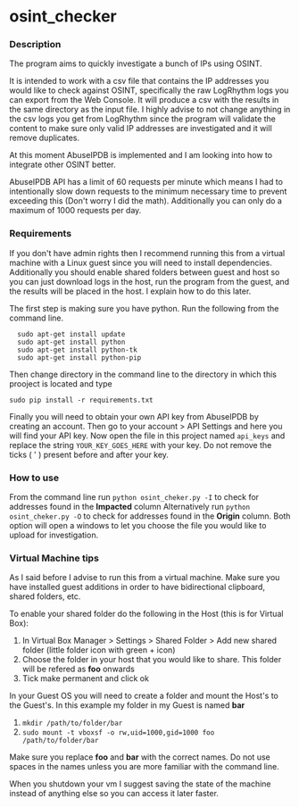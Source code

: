 # osint_checker

### Description

The program aims to quickly investigate a bunch of IPs using OSINT. 

It is intended to work with a csv file that contains the IP addresses you would like to check against OSINT, specifically the raw LogRhythm logs you can export from the Web Console. It will produce a csv with the results in the same directory as the input file. I highly advise to not change anything in the csv logs you get from LogRhythm since the program will validate the content to make sure only valid IP addresses are investigated and it will remove duplicates.

At this moment AbuseIPDB is implemented and I am looking into how to integrate other OSINT better.

AbuseIPDB API has a limit of 60 requests per minute which means I had to intentionally slow down requests to the minimum necessary time to prevent exceeding this (Don't worry I did the math). Additionally you can only do a maximum of 1000 requests per day.

### Requirements

If you don't have admin rights then I recommend running this from a virtual machine with a Linux guest since you will need to install dependencies. Additionally you should enable shared folders between guest and host so you can just download logs in the host, run the program from the guest, and the results will be placed in the host. I explain how to do this later.

The first step is making sure you have python. Run the following from the command line.

```
  sudo apt-get install update
  sudo apt-get install python
  sudo apt-get install python-tk
  sudo apt-get install python-pip
 ```
 
 Then change directory in the command line to the directory in which this prooject is located and type
 
 ```
 sudo pip install -r requirements.txt
 ```
 
 Finally you will need to obtain your own API key from AbuseIPDB by creating an account. Then go to your account > API Settings and here you will find your API key. Now open the file in this project named `api_keys` and replace the string `YOUR_KEY_GOES_HERE` with your key. Do not remove the ticks ( ' ) present before and after your key.
 
 ### How to use
 
 From the command line run `python osint_cheker.py -I` to check for addresses found in the **Impacted** column
 Alternatively run `python osint_cheker.py -O` to check for addresses found in the **Origin** column. Both option will open a windows to let you choose the file you would like to upload for investigation.
 
 ### Virtual Machine tips
 
 As I said before I advise to run this from a virtual machine. Make sure you have installed guest additions in order to have bidirectional clipboard, shared folders, etc. 
 
 To enable your shared folder do the following in the Host (this is for Virtual Box):
 
 1. In Virtual Box Manager > Settings > Shared Folder > Add new shared folder (little folder icon with green + icon)
 2. Choose the folder in your host that you would like to share. This folder will be refered as **foo** onwards
 3. Tick make permanent and click ok
 
 In your Guest OS you will need to create a folder and mount the Host's to the Guest's. In this example my folder in my Guest is named **bar**
 
 1. `mkdir /path/to/folder/bar`
 2. `sudo mount -t vboxsf -o rw,uid=1000,gid=1000 foo /path/to/folder/bar`
 
 Make sure you replace **foo** and **bar** with the correct names. Do not use spaces in the names unless you are more familiar with the command line.
 
 When you shutdown your vm I suggest saving the state of the machine instead of anything else so you can access it later faster.
 
 
 

